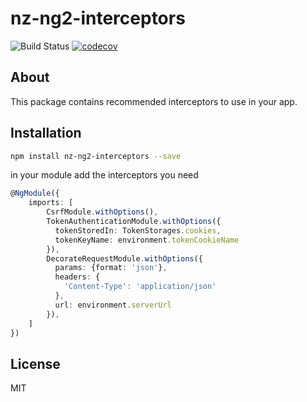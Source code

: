 # nz-ng2-interceptors

![Build Status](https://jenkins.nerdeez.com/buildStatus/icon?job=ng-interceptors/dev-0.0.9)
[![codecov](https://codecov.io/gh/ywarezk/ng2-interceptors/branch/dev-0.0.9/graph/badge.svg)](https://codecov.io/gh/ywarezk/ng2-interceptors)

## About

This package contains recommended interceptors to use in your app.

## Installation

```bash
npm install nz-ng2-interceptors --save
```

in your module add the interceptors you need

```typescript
@NgModule({
    imports: [
        CsrfModule.withOptions(),
        TokenAuthenticationModule.withOptions({
          tokenStoredIn: TokenStorages.cookies,
          tokenKeyName: environment.tokenCookieName
        }),
        DecorateRequestModule.withOptions({
          params: {format: 'json'},
          headers: {
            'Content-Type': 'application/json'
          },
          url: environment.serverUrl
        }),
    ]
})
```

## License
MIT
